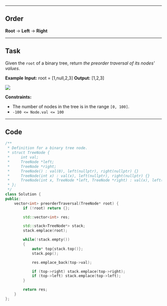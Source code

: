 ___
## Order

**Root** -> **Left** -> **Right**
___
## Task
Given the `root` of a binary tree, return _the preorder traversal of its nodes' values_.

**Example**
**Input:** root = [1,null,2,3]
**Output:** [1,2,3]

![](https://assets.leetcode.com/uploads/2024/08/29/screenshot-2024-08-29-202743.png)

**Constraints:**
- The number of nodes in the tree is in the range `[0, 100]`.
- `-100 <= Node.val <= 100`
___
## Code
```cpp
/**
 * Definition for a binary tree node.
 * struct TreeNode {
 *     int val;
 *     TreeNode *left;
 *     TreeNode *right;
 *     TreeNode() : val(0), left(nullptr), right(nullptr) {}
 *     TreeNode(int x) : val(x), left(nullptr), right(nullptr) {}
 *     TreeNode(int x, TreeNode *left, TreeNode *right) : val(x), left(left), right(right) {}
 * };
 */
class Solution {
public:
    vector<int> preorderTraversal(TreeNode* root) {
        if (!root) return {};

        std::vector<int> res;

        std::stack<TreeNode*> stack;
        stack.emplace(root);

        while(!stack.empty())
        {
            auto* top{stack.top()};
            stack.pop();

            res.emplace_back(top->val);

            if (top->right) stack.emplace(top->right);
            if (top->left) stack.emplace(top->left);
        }

        return res;
    }
};
```